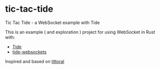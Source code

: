 # tic-tac-tide

Tic Tac Tide - a WebSocket example with Tide

This is an example ( and exploration ) project for using WebSocket in Rust with:

- [Tide](https://github.com/http-rs/tide)
- [tide-websockets](https://github.com/http-rs/tide-websockets)

Inspired and based on [littoral](https://github.com/jbr/littoral)
